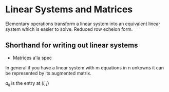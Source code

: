 # Linear Systems and Matrices

Elementary operations transform a linear system into an equivalent linear system which is easier to solve. Reduced row echelon form.

## Shorthand for writing out linear systems

 - Matrices a'la spec


In general if you have a linear system with m equations in n unkowns it can be represented by its augmented matrix.

$a_{ij}$ is the entry at $(i,j)$